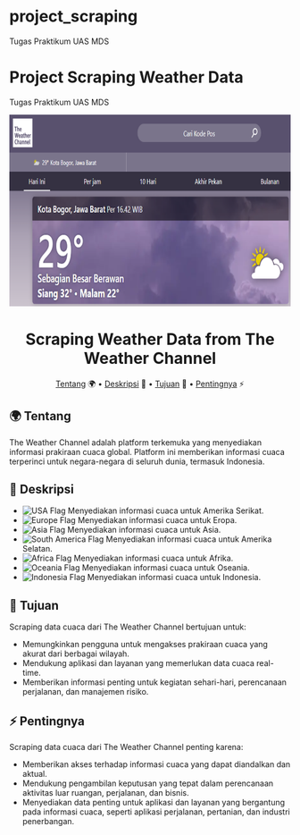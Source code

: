 # project_scraping
Tugas Praktikum UAS MDS

# Project Scraping Weather Data

Tugas Praktikum UAS MDS

<p align="center">
  <img width="600" height="343" src="https://github.com/smutiah48/project_scraping/blob/main/Weather.PNG">
</p>

<div align="center">

# Scraping Weather Data from The Weather Channel

[Tentang](#tentang) 🌍
•
[Deskripsi](#deskripsi) 📝
•
[Tujuan](#tujuan) 🎯
•
[Pentingnya](#pentingnya) ⚡
  
</div>

## 🌍 Tentang
The Weather Channel adalah platform terkemuka yang menyediakan informasi prakiraan cuaca global. Platform ini memberikan informasi cuaca terperinci untuk negara-negara di seluruh dunia, termasuk Indonesia.

## 📝 Deskripsi
- ![USA Flag](icons/usa.png) Menyediakan informasi cuaca untuk Amerika Serikat.
- ![Europe Flag](icons/europe.png) Menyediakan informasi cuaca untuk Eropa.
- ![Asia Flag](icons/asia.png) Menyediakan informasi cuaca untuk Asia.
- ![South America Flag](icons/south-america.png) Menyediakan informasi cuaca untuk Amerika Selatan.
- ![Africa Flag](icons/africa.png) Menyediakan informasi cuaca untuk Afrika.
- ![Oceania Flag](icons/oceania.png) Menyediakan informasi cuaca untuk Oseania.
- ![Indonesia Flag](icons/indonesia.png) Menyediakan informasi cuaca untuk Indonesia.

## 🎯 Tujuan
Scraping data cuaca dari The Weather Channel bertujuan untuk:
- Memungkinkan pengguna untuk mengakses prakiraan cuaca yang akurat dari berbagai wilayah.
- Mendukung aplikasi dan layanan yang memerlukan data cuaca real-time.
- Memberikan informasi penting untuk kegiatan sehari-hari, perencanaan perjalanan, dan manajemen risiko.

## ⚡ Pentingnya
Scraping data cuaca dari The Weather Channel penting karena:
- Memberikan akses terhadap informasi cuaca yang dapat diandalkan dan aktual.
- Mendukung pengambilan keputusan yang tepat dalam perencanaan aktivitas luar ruangan, perjalanan, dan bisnis.
- Menyediakan data penting untuk aplikasi dan layanan yang bergantung pada informasi cuaca, seperti aplikasi perjalanan, pertanian, dan industri penerbangan.
